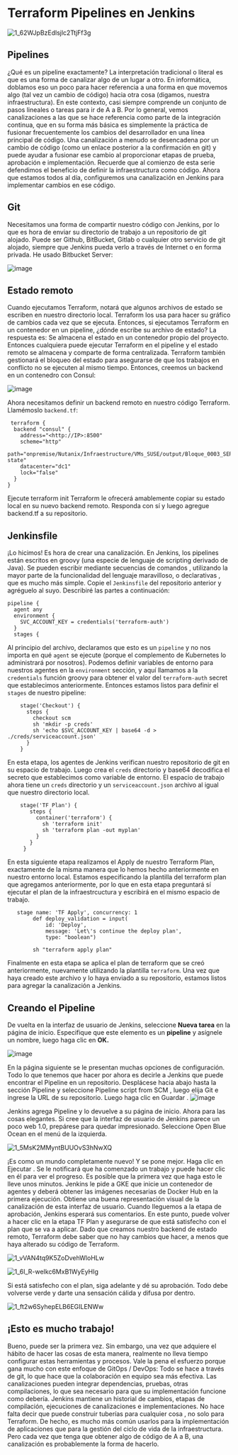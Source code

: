 # Terraform Pipelines en Jenkins

![1_62WJpBzEdlsjlc2TtjFf3g](https://user-images.githubusercontent.com/18565089/124832596-dfc90800-df4a-11eb-8e0f-6dbe321a2648.jpeg)

## Pipelines
¿Qué es un pipeline exactamente? La interpretación tradicional o literal es que es una forma de canalizar algo de un lugar a otro. En informática, doblamos eso un poco para hacer referencia a una forma en que movemos algo (tal vez un cambio de código) hacia otra cosa (digamos, nuestra infraestructura). En este contexto, casi siempre comprende un conjunto de pasos lineales o tareas para ir de A a B.
Por lo general, vemos canalizaciones a las que se hace referencia como parte de la integración continua, que en su forma más básica es simplemente la práctica de fusionar frecuentemente los cambios del desarrollador en una línea principal de código. Una canalización a menudo se desencadena por un cambio de código (como un enlace posterior a la confirmación en git) y puede ayudar a fusionar ese cambio al proporcionar etapas de prueba, aprobación e implementación.
Recuerde que al comienzo de esta serie defendimos el beneficio de definir la infraestructura como código. Ahora que estamos todos al día, configuremos una canalización en Jenkins para implementar cambios en ese código.


## Git
Necesitamos una forma de compartir nuestro código con Jenkins, por lo que es hora de enviar su directorio de trabajo a un repositorio de git alojado. Puede ser Github, BitBucket, Gitlab o cualquier otro servicio de git alojado, siempre que Jenkins pueda verlo a través de Internet o en forma privada. He usado Bitbucket Server:

![image](https://user-images.githubusercontent.com/18565089/124945770-7560a800-dfdc-11eb-9281-86afcf1642ef.png)


## Estado remoto
Cuando ejecutamos Terraform, notará que algunos archivos de estado se escriben en nuestro directorio local. Terraform los usa para hacer su gráfico de cambios cada vez que se ejecuta. Entonces, si ejecutamos Terraform en un contenedor en un pipeline, ¿dónde escribe su archivo de estado?
La respuesta es: Se almacena el estado en un contenedor propio del proyecto. Entonces cualquiera puede ejecutar Terraform en el pipeline y el estado remoto se almacena y comparte de forma centralizada. Terraform también gestionará el bloqueo del estado para asegurarse de que los trabajos en conflicto no se ejecuten al mismo tiempo.
Entonces, creemos un backend en un contenedro con Consul:

![image](https://user-images.githubusercontent.com/18565089/124945420-1d29a600-dfdc-11eb-995e-88917b2e1e90.png)


Ahora necesitamos definir un backend remoto en nuestro código Terraform. Llamémoslo ```backend.tf```:

```
 terraform {
  backend "consul" {
    address="<http://IP>:8500"
    scheme="http"
    path="onpremise/Nutanix/Infraestructure/VMs_SUSE/output/Bloque_0003_SERVER/terraform-state"
    datacenter="dc1"
    lock="false"
  }
}
```
Ejecute terraform init Terraform le ofrecerá amablemente copiar su estado local en su nuevo backend remoto. Responda con sí y luego agregue backend.tf a su repositorio.

## Jenkinsfile
¡Lo hicimos! Es hora de crear una canalización. En Jenkins, los pipelines están escritos en groovy (una especie de lenguaje de scripting derivado de Java). Se pueden escribir mediante secuencias de comandos , utilizando la mayor parte de la funcionalidad del lenguaje maravilloso, o declarativas , que es mucho más simple. Copie el ```Jenkinsfile``` del repositorio anterior y agréguelo al suyo. Describiré las partes a continuación:
```    
pipeline {
  agent any
  environment {
    SVC_ACCOUNT_KEY = credentials('terraform-auth')
  }
  stages {
``` 

Al principio del archivo, declaramos que esto es un ```pipeline``` y no nos importa en qué ```agent``` se ejecute (porque el complemento de Kubernetes lo administrará por nosotros). Podemos definir variables de entorno para nuestros agentes en la ```environment``` sección, y aquí llamamos a la ```credentials``` función groovy para obtener el valor del ```terraform-auth``` secret que establecimos anteriormente. Entonces estamos listos para definir el ```stages``` de nuestro pipeline:
```  
    stage('Checkout') {
      steps {
        checkout scm
        sh 'mkdir -p creds'
        sh 'echo $SVC_ACCOUNT_KEY | base64 -d > ./creds/serviceaccount.json'
      }
    }
``` 
En esta etapa, los agentes de Jenkins verifican nuestro repositorio de git en su espacio de trabajo. Luego crea el ```creds``` directorio y base64 decodifica el secreto que establecimos como variable de entorno. El espacio de trabajo ahora tiene un ```creds``` directorio y un ```serviceaccount.json``` archivo al igual que nuestro directorio local.
```
    stage('TF Plan') {
       steps {
         container('terraform') {
           sh 'terraform init'
           sh 'terraform plan -out myplan'
         }
       }
     }
``` 

En esta siguiente etapa realizamos el Apply de nuestro Terraform Plan, exactamente de la misma manera que lo hemos hecho anteriormente en nuestro entorno local. Estamos especificando la plantilla del terraform plan que agregamos anteriormente, por lo que en esta etapa preguntará sí ejecutar el plan de la infraestrcuctura y escribirá en el mismo espacio de trabajo.

```
   stage name: 'TF Apply', concurrency: 1
        def deploy_validation = input(
            id: 'Deploy',
            message: 'Let\'s continue the deploy plan',
            type: "boolean")

        sh "terraform apply plan"
```

Finalmente en esta etapa se aplica el plan de terraform que se creó anteriormente, nuevamente utilizando la plantilla ```terraform```.
Una vez que haya creado este archivo y lo haya enviado a su repositorio, estamos listos para agregar la canalización a Jenkins.

## Creando el Pipeline
De vuelta en la interfaz de usuario de Jenkins, seleccione **Nueva tarea** en la página de inicio. Especifique que este elemento es un **pipeline** y asígnele un nombre, luego haga clic en **OK.**

![image](https://user-images.githubusercontent.com/18565089/124942780-ee123500-dfd9-11eb-8876-f4e87109ad60.png)

En la página siguiente se le presentan muchas opciones de configuración. Todo lo que tenemos que hacer por ahora es decirle a Jenkins que puede encontrar el Pipeline en un repositorio. Desplácese hacia abajo hasta la sección Pipeline y seleccione Pipeline script from SCM , luego elija Git e ingrese la URL de su repositorio. Luego haga clic en Guardar .
![image](https://user-images.githubusercontent.com/18565089/124943501-89a3a580-dfda-11eb-8138-79ad804b3b15.png)

Jenkins agrega Pipeline y lo devuelve a su página de inicio. Ahora para las cosas elegantes. Si cree que la interfaz de usuario de Jenkins parece un poco web 1.0, prepárese para quedar impresionado. Seleccione Open Blue Ocean en el menú de la izquierda.

![1_5MsK2MMyntBUUOvS3hNwXQ](https://user-images.githubusercontent.com/18565089/124943624-a8a23780-dfda-11eb-8530-ca8cc1bae534.png)

¡Es como un mundo completamente nuevo! Y se pone mejor. Haga clic en Ejecutar . Se le notificará que ha comenzado un trabajo y puede hacer clic en él para ver el progreso. Es posible que la primera vez que haga esto le lleve unos minutos. Jenkins le pide a GKE que inicie un contenedor de agentes y deberá obtener las imágenes necesarias de Docker Hub en la primera ejecución.
Obtiene una buena representación visual de la canalización de esta interfaz de usuario. Cuando lleguemos a la etapa de aprobación, Jenkins esperará sus comentarios. En este punto, puede volver a hacer clic en la etapa TF Plan y asegurarse de que está satisfecho con el plan que se va a aplicar. Dado que creamos nuestro backend de estado remoto, Terraform debe saber que no hay cambios que hacer, a menos que haya alterado su código de Terraform.

![1_vVAN4tq9K5ZoDvehWloHLw](https://user-images.githubusercontent.com/18565089/124944238-25cdac80-dfdb-11eb-8fc4-047234b07daf.png)

![1_6I_R-weIkc6MxB1WyEyHIg](https://user-images.githubusercontent.com/18565089/124944367-40078a80-dfdb-11eb-9059-0ac50eb9ef42.png)

Si está satisfecho con el plan, siga adelante y dé su aprobación. Todo debe volverse verde y darte una sensación cálida y difusa por dentro.

![1_ft2w6SyhepELB6EGILENWw](https://user-images.githubusercontent.com/18565089/124944495-5a416880-dfdb-11eb-80d0-6f1bfb9be68f.png)

## ¡Esto es mucho trabajo!

Bueno, puede ser la primera vez. Sin embargo, una vez que adquiere el hábito de hacer las cosas de esta manera, realmente no lleva tiempo configurar estas herramientas y procesos. Vale la pena el esfuerzo porque gana mucho con este enfoque de GitOps / DevOps:
Todo se hace a través de git, lo que hace que la colaboración en equipo sea más efectiva.
Las canalizaciones pueden integrar dependencias, pruebas, otras compilaciones, lo que sea necesario para que su implementación funcione como debería.
Jenkins mantiene un historial de cambios, etapas de compilación, ejecuciones de canalizaciones e implementaciones.
No hace falta decir que puede construir tuberías para cualquier cosa , no solo para Terraform. De hecho, es mucho más común usarlos para la implementación de aplicaciones que para la gestión del ciclo de vida de la infraestructura. Pero cada vez que tenga que obtener algo de código de A a B, una canalización es probablemente la forma de hacerlo.


